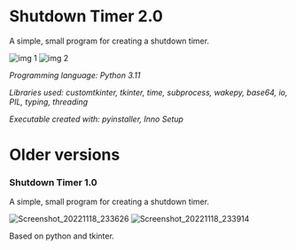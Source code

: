# Shutdown Timer 2.0
A simple, small program for creating a shutdown timer.

![img 1](https://user-images.githubusercontent.com/64761832/204900895-262a639e-43ee-4523-99d9-31967bef8001.png)
![img 2](https://user-images.githubusercontent.com/64761832/204900906-0061ffa1-3887-44cb-a973-b0698ba66d62.png)


*Programming language: Python 3.11*

*Libraries used: customtkinter, tkinter, time, subprocess, wakepy, base64, io, PIL, typing, threading*

*Executable created with: pyinstaller, Inno Setup*


# Older versions

### Shutdown Timer 1.0
A simple, small program for creating a shutdown timer.

![Screenshot_20221118_233626](https://user-images.githubusercontent.com/64761832/202816073-ad4a5b12-1a64-475e-bf2b-691c19e2707b.png)
![Screenshot_20221118_233914](https://user-images.githubusercontent.com/64761832/202816076-cb23247b-a07a-4622-9d74-bb279d11b0bb.png)

Based on python and tkinter.
